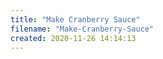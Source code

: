 ```yaml
---
title: "Make Cranberry Sauce"
filename: "Make-Cranberry-Sauce"
created: 2020-11-26 14:14:13
---
```

